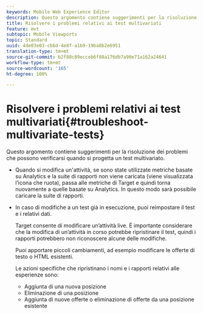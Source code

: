 ```yaml
---
keywords: Mobile Web Experience Editor
description: Questo argomento contiene suggerimenti per la risoluzione dei problemi che possono verificarsi quando si progetta un test multivariato.
title: Risolvere i problemi relativi ai test multivariati
feature: mvt
subtopic: Mobile Viewports
topic: Standard
uuid: 4de03e03-cbbd-4e8f-a1b9-19ba8b2e6951
translation-type: tm+mt
source-git-commit: b2f80c89ecceb6f88a176db7a90e71a162a24641
workflow-type: tm+mt
source-wordcount: '165'
ht-degree: 100%

---
```



# Risolvere i problemi relativi ai test multivariati{#troubleshoot-multivariate-tests}

Questo argomento contiene suggerimenti per la risoluzione dei problemi che possono verificarsi quando si progetta un test multivariato.

* Quando si modifica un&#39;attività, se sono state utilizzate metriche basate su Analytics e la suite di rapporti non viene caricata (viene visualizzata l’icona che ruota), passa alle metriche di Target e quindi torna nuovamente a quelle basate su Analytics. In questo modo sarà possibile caricare la suite di rapporti.
* In caso di modifiche a un test già in esecuzione, puoi reimpostare il test e i relativi dati.

   Target consente di modificare un’attività live. È importante considerare che la modifica di un’attività in corso potrebbe ripristinare il test, quindi i rapporti potrebbero non riconoscere alcune delle modifiche.

   Puoi apportare piccoli cambiamenti, ad esempio modificare le offerte di testo o HTML esistenti.

   Le azioni specifiche che ripristinano i nomi e i rapporti relativi alle esperienze sono:

   * Aggiunta di una nuova posizione
   * Eliminazione di una posizione
   * Aggiunta di nuove offerte o eliminazione di offerte da una posizione esistente

